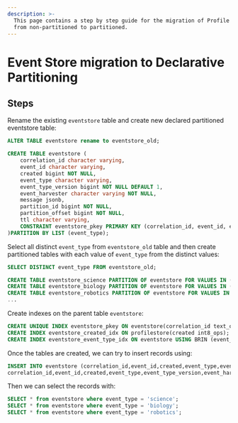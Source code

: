 ```yaml
---
description: >-
  This page contains a step by step guide for the migration of Profile Store
  from non-partitioned to partitioned.
---
```


# Event Store migration to Declarative Partitioning

## Steps

Rename the existing `eventstore` table and create new declared partitioned eventstore table:

```sql
ALTER TABLE eventstore rename to eventstore_old;

CREATE TABLE eventstore (
    correlation_id character varying,
    event_id character varying,
    created bigint NOT NULL,
    event_type character varying,
    event_type_version bigint NOT NULL DEFAULT 1,
    event_harvester character varying NOT NULL,
    message jsonb,
    partition_id bigint NOT NULL,
    partition_offset bigint NOT NULL,
    ttl character varying,
    CONSTRAINT eventstore_pkey PRIMARY KEY (correlation_id, event_id, event_type)
)PARTITION BY LIST (event_type);
```

Select all distinct `event_type` from `eventstore_old` table and then create partitioned tables with each value of `event_type` from the distinct values:

```sql
SELECT DISTINCT event_type FROM eventstore_old;

CREATE TABLE eventstore_science PARTITION OF eventstore FOR VALUES IN ('science')
CREATE TABLE eventstore_biology PARTITION OF eventstore FOR VALUES IN ('biology')
CREATE TABLE eventstore_robotics PARTITION OF eventstore FOR VALUES IN ('robotics')
...
```

Create indexes on the parent table `eventstore`:

```sql
CREATE UNIQUE INDEX eventstore_pkey ON eventstore(correlation_id text_ops,event_id text_ops,event_type text_ops);
CREATE INDEX eventstore_created_idx ON profilestore(created int8_ops);
CREATE INDEX eventstore_event_type_idx ON eventstore USING BRIN (event_type text_minmax_ops);
```

Once the tables are created, we can try to insert records using:

```sql
INSERT INTO eventstore (correlation_id,event_id,created,event_type,event_type_version,event_harvester,message,partition_id,partition_offset,ttl) SELECT
correlation_id,event_id,created,event_type,event_type_version,event_harvester,message,partition_id,partition_offset,ttl FROM eventstore_old;
```

Then we can select the records with:

```sql
SELECT * from eventstore where event_type = 'science';
SELECT * from eventstore where event_type = 'biology';
SELECT * from eventstore where event_type = 'robotics';
```

